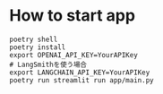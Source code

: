 # How to start app

```
poetry shell
poetry install
export OPENAI_API_KEY=YourAPIKey
# LangSmithを使う場合
export LANGCHAIN_API_KEY=YourAPIKey
poetry run streamlit run app/main.py
```
